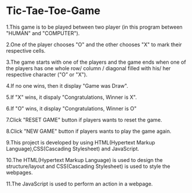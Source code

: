 # Tic-Tae-Toe-Game
1.This game is to be played between two player (in this program between "HUMAN" and "COMPUTER").

2.One of the player chooses "O" and the other chooses "X" to mark their respective cells.

3.The game starts with one of the players and the game ends when one of the players has one whole row/ column / diagonal filled with his/ her respective character ("O” or "X"). 

4.If no one wins, then it display "Game was Draw".

5.If "X" wins, it dispaly "Congratulations, Winner is X".

6.If "O" wins, it display "Congratulations, Winner is O"

7.Click "RESET GAME" button if players wants to reset the game.

8.Click "NEW GAME" button if players wants to play the game again.

9.This project is developed by using HTML(Hypertext Markup Language),CSS(Cascading Stylesheet) and JavaScript.

10.The HTML(Hypertext Markup Language) is used to design the structure/layout and CSS(Cascading Stylesheet) is used to style the webpages.

11.The JavaScript is used to perform an action in a webpage.
